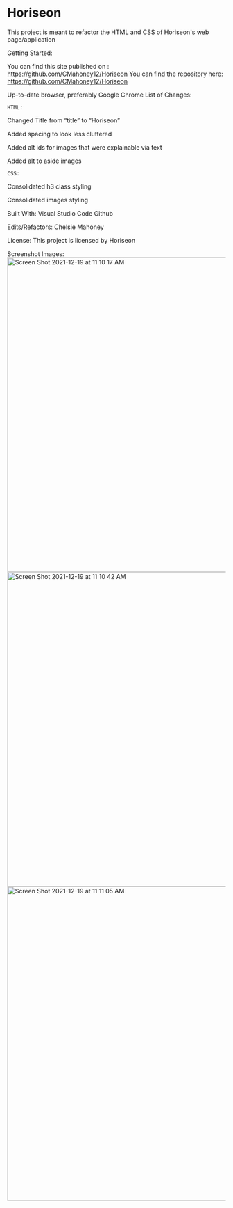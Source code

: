 # Horiseon

This project is meant to refactor the HTML and CSS of Horiseon's web page/application


Getting Started:

You can find this site published on : https://github.com/CMahoney12/Horiseon
You can find the repository here:  https://github.com/CMahoney12/Horiseon

Up-to-date browser, preferably Google Chrome
List of Changes:

    HTML:
Changed Title from “title” to “Horiseon”

Added spacing to look less cluttered

Added alt ids for images that were explainable via text

Added alt to aside images

    CSS:
Consolidated h3 class styling

Consolidated images styling

Built With:
Visual Studio Code
Github

Edits/Refactors:
Chelsie Mahoney

License:
This project is licensed by Horiseon

Screenshot Images:
<img width="723" alt="Screen Shot 2021-12-19 at 11 10 17 AM" src="https://user-images.githubusercontent.com/93498408/146686812-623352d1-ac50-4caa-9f6a-2606bbf26279.png">
<img width="723" alt="Screen Shot 2021-12-19 at 11 10 42 AM" src="https://user-images.githubusercontent.com/93498408/146686820-925a6977-7030-4bfb-accf-0f9d17493687.png">
<img width="723" alt="Screen Shot 2021-12-19 at 11 11 05 AM" src="https://user-images.githubusercontent.com/93498408/146686833-03a5d145-6393-407a-a0d7-18f4979f3621.png">
